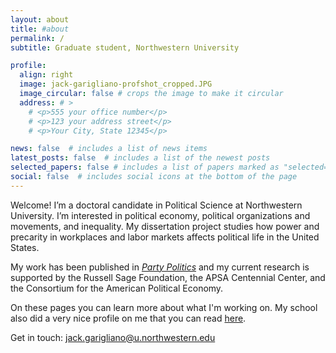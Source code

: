 ```yaml
---
layout: about
title: #about
permalink: /
subtitle: Graduate student, Northwestern University

profile:
  align: right
  image: jack-garigliano-profshot_cropped.JPG
  image_circular: false # crops the image to make it circular
  address: # >
    # <p>555 your office number</p>
    # <p>123 your address street</p>
    # <p>Your City, State 12345</p>

news: false  # includes a list of news items
latest_posts: false  # includes a list of the newest posts
selected_papers: false # includes a list of papers marked as "selected={true}"
social: false  # includes social icons at the bottom of the page
---
```


Welcome! I’m a doctoral candidate in Political Science at Northwestern University. I’m interested in political economy, political organizations and movements, and inequality. My dissertation project studies how power and precarity in workplaces and labor markets affects political life in the United States.

My work has been published in _[Party Politics](https://journals.sagepub.com/doi/full/10.1177/13540688231199448)_ and my current research is supported by the Russell Sage Foundation, the APSA Centennial Center, and the Consortium for the American Political Economy.

On these pages you can learn more about what I'm working on. My school also did a very nice profile on me that you can read [here](https://www.tgs.northwestern.edu/about/our-people/spotlight/jack-garigliano-hehim.html). 

Get in touch: [jack.garigliano@u.northwestern.edu](jack.garigliano@u.northwestern.edu)
